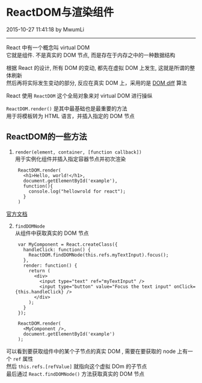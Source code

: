 # ReactDOM与渲染组件

2015-10-27 11:41:18 by MwumLi

---

React 中有一个概念叫 virtual DOM  
它就是组件. 不是真实的 DOM 节点, 而是存在于内存之中的一种数据结构  

根据 React 的设计, 所有 DOM 的变动, 都先在虚拟 DOM 上发生, 这就是所谓的整体刷新  
然后再将实际发生变动的部分, 反应在真实 DOM 上，采用的是 [DOM diff](http://calendar.perfplanet.com/2013/diff/) 算法  


React 使用 `ReactDOM` 这个全局对象来对 virtual DOM 进行操纵  

`ReactDOM.render()` 是其中最基础也是最重要的方法  
用于将模板转为 HTML 语言，并插入指定的 DOM 节点  

## ReactDOM的一些方法  

1. `render(element, container, [function callback])`  
   用于实例化组件并插入指定容器节点并初次渲染  

        ReactDOM.render(
          <h1>Hello, world!</h1>,
          document.getElementById('example'),
          function(){
            console.log("hellowrold for react");
          }
        )

  [官方文档](http://facebook.github.io/react/docs/top-level-api.html#reactdom.render)  

2. `findDOMNode`  
   从组件中获取真实的 DOM 节点  

        var MyComponent = React.createClass({
          handleClick: function() {
            ReactDOM.findDOMNode(this.refs.myTextInput).focus();
          },
          render: function() {
            return (
              <div>
                <input type="text" ref="myTextInput" />
                <input type="button" value="Focus the text input" onClick={this.handleClick} />
              </div>
            );
          }
        });

        ReactDOM.render(
          <MyComponent />,
          document.getElementById('example')
        );

  可以看到要获取组件中的某个子节点的真实 DOM , 需要在要获取的 node 上有一个 `ref` 属性  
  然后 `this.refs.[refValue]` 就指向这个虚拟 DOm 的子节点  
  最后通过 `React.findDOMNode()` 方法获取真实的 DOM 节点  
